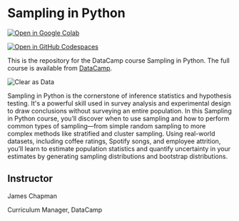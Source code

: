 # Sampling in Python

[![Open in Google Colab](https://colab.research.google.com/assets/colab-badge.svg)](https://colab.research.google.com/github/datttrian/sampling-in-python/blob/main/src/notebook.ipynb)

[![Open in GitHub Codespaces](https://github.com/codespaces/badge.svg)](https://codespaces.new/datttrian/sampling-in-python)

This is the repository for the DataCamp course Sampling in Python. The
full course is available from [DataCamp](https://www.datacamp.com/courses/sampling-in-python).

![Clear as Data](http://drive.google.com/uc?export=view&id=1PJVtMhPE_h3g2c9wXm9tf6_pIhvMyDRI)

Sampling in Python is the cornerstone of inference statistics and hypothesis testing. It's a powerful skill used in survey analysis and experimental design to draw conclusions without surveying an entire population. In this Sampling in Python course, you’ll discover when to use sampling and how to perform common types of sampling—from simple random sampling to more complex methods like stratified and cluster sampling. Using real-world datasets, including coffee ratings, Spotify songs, and employee attrition, you’ll learn to estimate population statistics and quantify uncertainty in your estimates by generating sampling distributions and bootstrap distributions.

## Instructor

James Chapman

Curriculum Manager, DataCamp

